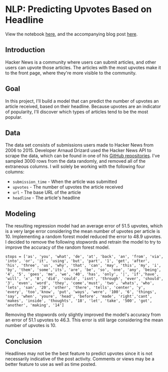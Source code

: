 # NLP: Predicting Upvotes Based on Headline

View the notebook [here](https://nbviewer.jupyter.org/github/d-alvear/NLP-Predicting-Upvotes/blob/master/V2_notebook.ipynb), and the accompanying blog post [here](https://towardsdatascience.com/the-art-of-the-upvote-using-nlp-to-predict-upvotes-based-on-headline-458408be3c73).
## Introduction
Hacker News is a community where users can submit articles, and other users can upvote those articles. The articles with the most upvotes make it to the front page, where they're more visible to the community.
## Goal
In this project, I'll build a model that can predict the number of upvotes an article received, based on their headline. Because upvotes are an indicator of popularity, I'll discover which types of articles tend to be the most popular.
## Data

The data set consists of submissions users made to Hacker News from 2006 to 2015. Developer Arnaud Drizard used the Hacker News API to scrape the data, which can be found in one of his [GitHub repositories](https://github.com/arnauddri/hn). I've sampled 3000 rows from the data randomly, and removed all of the extraneous columns. I will solely be working with the following four columns:

* `submission_time` - When the article was submitted
* `upvotes` - The number of upvotes the article received
* `url` - The base URL of the article
* `headline` - The article's headline

## Modeling
The resulting regression model had an average error of 51.5 upvotes, which is a very large error considering the mean number of upvotes per article is 10. Implementing a random forest model reduced the error to 48.9 upvotes. I decided to remove the following stopwords and retrain the model to try to improve the accuracy of the random forest model.

`stops = ['as', 'you', 'what', 'de', 'at', 'back', 'an', 'from', 'via', 'into', 'or', 'it', 'using', 'but', 'part', '1', 'get', 'after', 'his', 'three', 'us', 'why', 'that', 'can', 'may', 'this', 'my', 'i', 'by', 'them', 'some','its', 'are', 'be', 'so', 'one', 'any', 'being', '4', '5', 'goes', 'me', 'we', '40', 'has', 'only', '|', 'if','have', 'will', 'x', '8', 'did', 'could', 'isnt', 'through', 'ever', 'should', '3', 'even', 'word', 'they', 'come','must', 'two', 'whats', 'who', 'lets', 'san', '20', 'other', 'there', 'tells', 'center', 'y', 'every', 'too','know', 'put', 'ways', 'were', '100', '6', 'things', 'say', 'when', 'youre', 'head', 'before', 'made', 'right','cant', 'makes', 'inside', 'thoughts', '18', 'let', 'take', '500', 'got', 'another', 'making', '14']`

Removing the stopwords only slightly improved the model's accuracy from an error of 51.1 upvotes to 46.3. This error is still large considering the mean number of upvotes is 10.

## Conclusion

Headlines may not be the best feature to predict upvotes since it is not necessarily indicative of the post activity. Comments or views may be a better feature to use as well as time posted.

